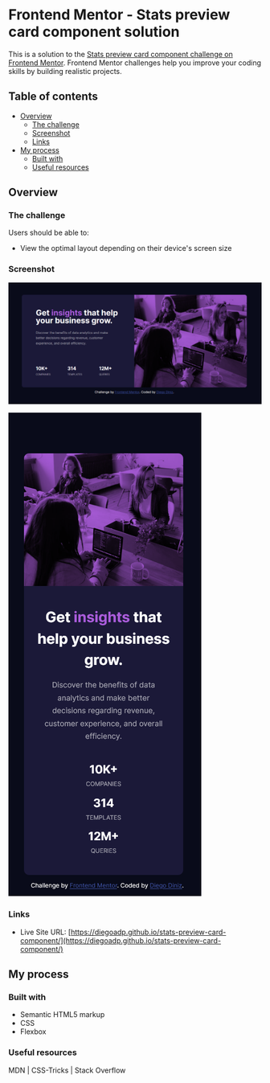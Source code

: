 # Frontend Mentor - Stats preview card component solution

This is a solution to the [Stats preview card component challenge on Frontend Mentor](https://www.frontendmentor.io/challenges/stats-preview-card-component-8JqbgoU62). Frontend Mentor challenges help you improve your coding skills by building realistic projects. 

## Table of contents

- [Overview](#overview)
  - [The challenge](#the-challenge)
  - [Screenshot](#screenshot)
  - [Links](#links)
- [My process](#my-process)
  - [Built with](#built-with)
  - [Useful resources](#useful-resources)

## Overview

### The challenge

Users should be able to:

- View the optimal layout depending on their device's screen size

### Screenshot

![Screenshot desktop solution](./design/screenshot-desktop.png)

![Screenshot mobile solution](./design/screenshot-mobile.png)


### Links

- Live Site URL: [https://diegoadp.github.io/stats-preview-card-component/](https://diegoadp.github.io/stats-preview-card-component/)

## My process

### Built with

- Semantic HTML5 markup
- CSS
- Flexbox

### Useful resources

MDN | CSS-Tricks | Stack Overflow